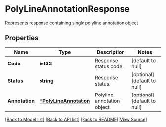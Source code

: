# PolyLineAnnotationResponse
Represents response containing single polyline annotation object

## Properties
Name | Type | Description | Notes
------------ | ------------- | ------------- | -------------
**Code** | **int32** | Response status code. | [default to null]
**Status** | **string** | Response status. | [optional] [default to null]
**Annotation** | [***PolyLineAnnotation**](PolyLineAnnotation.md) | Polyline annotation object | [optional] [default to null]

[[Back to Model list]](../README.md#documentation-for-models) [[Back to API list]](../README.md#documentation-for-api-endpoints) [[Back to README]](../README.md)[[View Source]](../poly_line_annotation_response.go)


